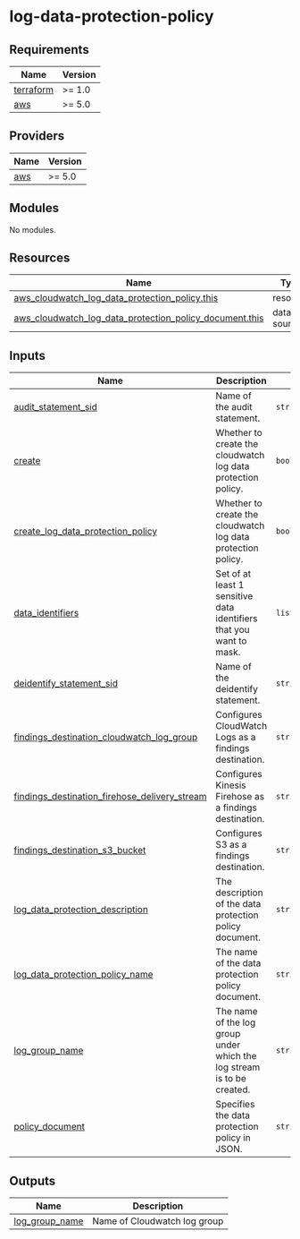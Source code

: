 # log-data-protection-policy

<!-- BEGIN_TF_DOCS -->
## Requirements

| Name | Version |
|------|---------|
| <a name="requirement_terraform"></a> [terraform](#requirement\_terraform) | >= 1.0 |
| <a name="requirement_aws"></a> [aws](#requirement\_aws) | >= 5.0 |

## Providers

| Name | Version |
|------|---------|
| <a name="provider_aws"></a> [aws](#provider\_aws) | >= 5.0 |

## Modules

No modules.

## Resources

| Name | Type |
|------|------|
| [aws_cloudwatch_log_data_protection_policy.this](https://registry.terraform.io/providers/hashicorp/aws/latest/docs/resources/cloudwatch_log_data_protection_policy) | resource |
| [aws_cloudwatch_log_data_protection_policy_document.this](https://registry.terraform.io/providers/hashicorp/aws/latest/docs/data-sources/cloudwatch_log_data_protection_policy_document) | data source |

## Inputs

| Name | Description | Type | Default | Required |
|------|-------------|------|---------|:--------:|
| <a name="input_audit_statement_sid"></a> [audit\_statement\_sid](#input\_audit\_statement\_sid) | Name of the audit statement. | `string` | `"audit-policy"` | no |
| <a name="input_create"></a> [create](#input\_create) | Whether to create the cloudwatch log data protection policy. | `bool` | `true` | no |
| <a name="input_create_log_data_protection_policy"></a> [create\_log\_data\_protection\_policy](#input\_create\_log\_data\_protection\_policy) | Whether to create the cloudwatch log data protection policy. | `bool` | `false` | no |
| <a name="input_data_identifiers"></a> [data\_identifiers](#input\_data\_identifiers) | Set of at least 1 sensitive data identifiers that you want to mask. | `list(string)` | `null` | no |
| <a name="input_deidentify_statement_sid"></a> [deidentify\_statement\_sid](#input\_deidentify\_statement\_sid) | Name of the deidentify statement. | `string` | `"redact-policy"` | no |
| <a name="input_findings_destination_cloudwatch_log_group"></a> [findings\_destination\_cloudwatch\_log\_group](#input\_findings\_destination\_cloudwatch\_log\_group) | Configures CloudWatch Logs as a findings destination. | `string` | `null` | no |
| <a name="input_findings_destination_firehose_delivery_stream"></a> [findings\_destination\_firehose\_delivery\_stream](#input\_findings\_destination\_firehose\_delivery\_stream) | Configures Kinesis Firehose as a findings destination. | `string` | `null` | no |
| <a name="input_findings_destination_s3_bucket"></a> [findings\_destination\_s3\_bucket](#input\_findings\_destination\_s3\_bucket) | Configures S3 as a findings destination. | `string` | `null` | no |
| <a name="input_log_data_protection_description"></a> [log\_data\_protection\_description](#input\_log\_data\_protection\_description) | The description of the data protection policy document. | `string` | `null` | no |
| <a name="input_log_data_protection_policy_name"></a> [log\_data\_protection\_policy\_name](#input\_log\_data\_protection\_policy\_name) | The name of the data protection policy document. | `string` | `null` | no |
| <a name="input_log_group_name"></a> [log\_group\_name](#input\_log\_group\_name) | The name of the log group under which the log stream is to be created. | `string` | `null` | no |
| <a name="input_policy_document"></a> [policy\_document](#input\_policy\_document) | Specifies the data protection policy in JSON. | `string` | `null` | no |

## Outputs

| Name | Description |
|------|-------------|
| <a name="output_log_group_name"></a> [log\_group\_name](#output\_log\_group\_name) | Name of Cloudwatch log group |
<!-- END_TF_DOCS -->

